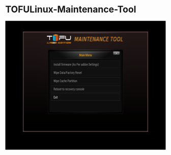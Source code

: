 # TOFULinux-Maintenance-Tool

![Alt text](./screenshot/tofulinux_tool_main_menu.png?raw=true "Info Screen")
